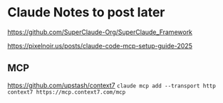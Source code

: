 # Claude Notes to post later

https://github.com/SuperClaude-Org/SuperClaude_Framework


https://pixelnoir.us/posts/claude-code-mcp-setup-guide-2025

## MCP 

https://github.com/upstash/context7
`claude mcp add --transport http context7 https://mcp.context7.com/mcp`
